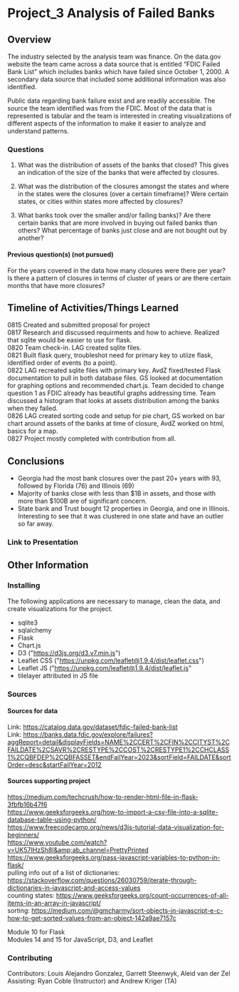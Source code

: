 # Project_3 Analysis of Failed Banks

## Overview
The industry selected by the analysis team was finance. On the data.gov website the team came across a data source that is entitled “FDIC Failed Bank List” which includes banks which have failed since October 1, 2000. A secondary data source that included some additional information was also identified.  

Public data regarding bank failure exist and are readily accessible.  The source the team identified was from the FDIC.  Most of the data that is represented is tabular and the team is interested in creating visualizations of different aspects of the information to make it easier to analyze and understand patterns.

### Questions
1) What was the distribution of assets of the banks that closed? This gives an indication of the size of the banks that were affected by closures.

2) What was the distribution of the closures amongst the states and where in the states were the closures (over a certain timeframe)?  Were certain states, or cities within states more affected by closures?  

3) What banks took over the smaller and/or failing banks)?  Are there certain banks that are more involved in buying out failed banks than others? What percentage of banks just close and are not bought out by another?

#### Previous question(s) (not pursued)
For the years covered in the data how many closures were there per year?  Is there a pattern of closures in terms of cluster of years or are there certain months that have more closures?    

## Timeline of Activities/Things Learned
0815 Created and submitted proposal for project  
0817 Research and discussed requirments and how to achieve.  Realized that sqlite would be easier to use for flask.  
0820 Team check-in. LAG created sqlite files.  
0821 Built flask query, troubleshot need for primary key to utiize flask, identified order of events (to a point).   
0822 LAG recreated sqlite files with primary key. AvdZ fixed/tested Flask documentation to pull in both database files.  GS looked at documentation for graphing options and recommended chart.js. Team decided to change question 1 as FDIC already has beautiful graphs addressing time.  Team discussed a histogram that looks at assets distribution among the banks when they failed.  
0826 LAG created sorting code and setup for pie chart, GS worked on bar chart around assets of the banks at time of closure, AvdZ worked on html, basics for a map.  
0827 Project mostly completed with contribution from all.

## Conclusions  
* Georgia had the most bank closures over the past 20+ years  with 93, followed by Florida (76) and Illinois (69)  
* Majority of banks close with less than $1B in assets, and those with more than $100B are of significant concern.
* State bank and Trust bought 12 properties in Georgia, and one in Illinois. Interesting to see that it was clustered in one state and have an outlier so far away.

### Link to Presentation


## Other Information  
### Installing
The following applications are necessary to manage, clean the data, and create visualizations for the project.
* sqlite3
* sqlalchemy
* Flask
* Chart.js
* D3 ("https://d3js.org/d3.v7.min.js")
* Leaflet CSS ("https://unpkg.com/leaflet@1.9.4/dist/leaflet.css")
* Leaflet JS ("https://unpkg.com/leaflet@1.9.4/dist/leaflet.js"
* tilelayer attributed in JS file

### Sources
#### Sources for data  
Link: https://catalog.data.gov/dataset/fdic-failed-bank-list  
Link: https://banks.data.fdic.gov/explore/failures?aggReport=detail&displayFields=NAME%2CCERT%2CFIN%2CCITYST%2CFAILDATE%2CSAVR%2CRESTYPE%2CCOST%2CRESTYPE1%2CCHCLASS1%2CQBFDEP%2CQBFASSET&endFailYear=2023&sortField=FAILDATE&sortOrder=desc&startFailYear=2012  

#### Sources supporting project  
https://medium.com/techcrush/how-to-render-html-file-in-flask-3fbfb16b47f6  
https://www.geeksforgeeks.org/how-to-import-a-csv-file-into-a-sqlite-database-table-using-python/  
https://www.freecodecamp.org/news/d3js-tutorial-data-visualization-for-beginners/  
https://www.youtube.com/watch?v=UK57IHzSh8I&amp;ab_channel=PrettyPrinted  
https://www.geeksforgeeks.org/pass-javascript-variables-to-python-in-flask/  
pulling info out of a list of dictionaries: https://stackoverflow.com/questions/26030759/iterate-through-dictionaries-in-javascript-and-access-values  
counting states: https://www.geeksforgeeks.org/count-occurrences-of-all-items-in-an-array-in-javascript/    
sorting:  https://medium.com/@gmcharmy/sort-objects-in-javascript-e-c-how-to-get-sorted-values-from-an-object-142a9ae7157c    

Module 10 for Flask  
Modules 14 and 15 for JavaScript, D3, and Leaflet  

### Contributing
Contributors: Louis Alejandro Gonzalez, Garrett Steenwyk, Aleid van der Zel  
Assisting: Ryan Coble (Instructor) and Andrew Kriger (TA)  
